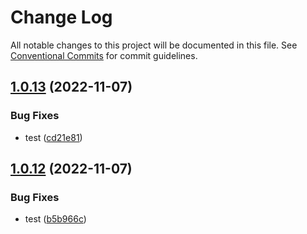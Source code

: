 # Change Log

All notable changes to this project will be documented in this file.
See [Conventional Commits](https://conventionalcommits.org) for commit guidelines.

## [1.0.13](https://github.com/mojojoji/mono-repo/compare/repo1-1.0.12...repo1-1.0.13) (2022-11-07)


### Bug Fixes

* test ([cd21e81](https://github.com/mojojoji/mono-repo/commit/cd21e81130875b9ab9269714cfd0bd70ca45a8e3))





## [1.0.12](https://github.com/mojojoji/mono-repo/compare/repo1-1.0.11...repo1-1.0.12) (2022-11-07)


### Bug Fixes

* test ([b5b966c](https://github.com/mojojoji/mono-repo/commit/b5b966cfff31ce60e59b7dd759dcc0c560cf1eb4))
